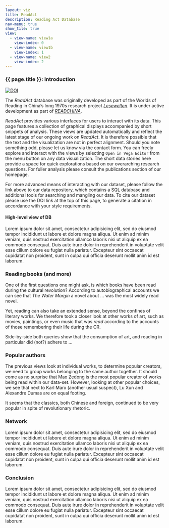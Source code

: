 ```yaml
---
layout: viz
title: ReadAct
description: Reading Act Database
nav-menu: true
show_tile: true
view:
  - view-name: view1a
    view-index: 0
  - view-name: view1b
    view-index: 1
  - view-name: view2
    view-index: 2
---
```


### {{ page.title }}: Introduction
[![DOI](https://zenodo.org/badge/96089230.svg)](https://zenodo.org/badge/latestdoi/96089230)

The *ReadAct* database was originally developed as part of the Worlds of Reading in China’s long 1970s research project [*Lesewelten*](http://www.sinologie.uni-freiburg.de/forschung/projecthenningsen). It is under active development as part of [*READCHINA*](https://readchina.github.io/).

*ReadAct* provides various interfaces for users to interact with its data. This page features a collection of graphical displays accompanied by short snippets of analysis. These views are updated automatically and reflect the latest stage of our ongoing work on *ReadAct*. It is therefore possible that the text and the visualization are not in perfect alignment. Should you note something odd, please let us know via the contact form. You can freely explore and interact with the views by selecting `Open in Vega Editor` from the menu button on any data visualization. The short data stories here provide a space for quick explorations based on our overarching research questions. For fuller analysis please consult the publications section of our homepage.

For more advanced means of interacting with our dataset, please follow the link above to our data repository, which contains a SQL database and additional tools for searching and mangling our data. To cite our dataset please use the DOI link at the top of this page, to generate a citation in accordance with your style requirements.

#### High-level view of DB
Lorem ipsum dolor sit amet, consectetur adipisicing elit, sed do eiusmod tempor incididunt ut labore et dolore magna aliqua. Ut enim ad minim veniam, quis nostrud exercitation ullamco laboris nisi ut aliquip ex ea commodo consequat. Duis aute irure dolor in reprehenderit in voluptate velit esse cillum dolore eu fugiat nulla pariatur. Excepteur sint occaecat cupidatat non proident, sunt in culpa qui officia deserunt mollit anim id est laborum.

### Reading books (and more)
One of the first questions one might ask, is which books have been read during the cultural revolution? According to autobiographical accounts we can see that *The Water Margin* a novel about … was the most widely read novel.

<div id="view1a" class="viz"> </div>

Yet, reading can also take an extended sense, beyond the confines of literary works. We therefore took a closer look at other works of art, such as movies, paintings, or even music that was *read* according to the accounts of those remembering their life during the CR.

<div id="view1b" class="viz"> </div>

Side-by-side both queries show that the consumption of art, and reading in particular did (not?) adhere to …

### Popular authors
The previous views look at individual works, to determine popular creators, we need to group works belonging to the same author together. It should come as no surprise that Mao Zedong is the most popular creator of works being read within our data-set. However, looking at other popular choices, we see that next to Karl Marx (another usual suspect), Lu Xun and Alexandre Dumas are on equal footing.

<div id="view2" class="viz"> </div>

It seems that the classics, both Chinese and foreign, continued to be very popular in spite of revolutionary rhetoric.

### Network
Lorem ipsum dolor sit amet, consectetur adipisicing elit, sed do eiusmod tempor incididunt ut labore et dolore magna aliqua. Ut enim ad minim veniam, quis nostrud exercitation ullamco laboris nisi ut aliquip ex ea commodo consequat. Duis aute irure dolor in reprehenderit in voluptate velit esse cillum dolore eu fugiat nulla pariatur. Excepteur sint occaecat cupidatat non proident, sunt in culpa qui officia deserunt mollit anim id est laborum.

### Conclusion
Lorem ipsum dolor sit amet, consectetur adipisicing elit, sed do eiusmod tempor incididunt ut labore et dolore magna aliqua. Ut enim ad minim veniam, quis nostrud exercitation ullamco laboris nisi ut aliquip ex ea commodo consequat. Duis aute irure dolor in reprehenderit in voluptate velit esse cillum dolore eu fugiat nulla pariatur. Excepteur sint occaecat cupidatat non proident, sunt in culpa qui officia deserunt mollit anim id est laborum.

